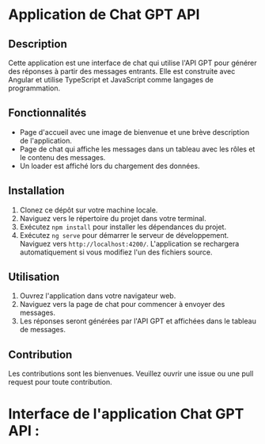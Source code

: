 # Application de Chat GPT API

## Description

Cette application est une interface de chat qui utilise l'API GPT pour générer des réponses à partir des messages entrants. Elle est construite avec Angular et utilise TypeScript et JavaScript comme langages de programmation.

## Fonctionnalités

- Page d'accueil avec une image de bienvenue et une brève description de l'application.
- Page de chat qui affiche les messages dans un tableau avec les rôles et le contenu des messages.
- Un loader est affiché lors du chargement des données.

## Installation

1. Clonez ce dépôt sur votre machine locale.
2. Naviguez vers le répertoire du projet dans votre terminal.
3. Exécutez `npm install` pour installer les dépendances du projet.
4. Exécutez `ng serve` pour démarrer le serveur de développement. Naviguez vers `http://localhost:4200/`. L'application se rechargera automatiquement si vous modifiez l'un des fichiers source.

## Utilisation

1. Ouvrez l'application dans votre navigateur web.
2. Naviguez vers la page de chat pour commencer à envoyer des messages.
3. Les réponses seront générées par l'API GPT et affichées dans le tableau de messages.

## Contribution

Les contributions sont les bienvenues. Veuillez ouvrir une issue ou une pull request pour toute contribution.

# Interface de l'application Chat GPT API :
